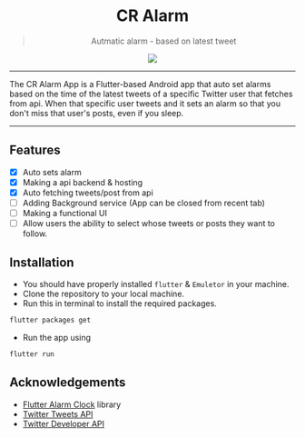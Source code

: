 <div align="center">
  <h1>CR Alarm</h1>


> Autmatic alarm - based on latest tweet

[![](https://skillicons.dev/icons?i=flutter,dart,vscode,androidstudio)]()
</div>
<hr/>
The CR Alarm App is a Flutter-based Android app that auto set alarms based on the time of the latest tweets of a specific Twitter user that fetches from api. When that specific user tweets and it sets an alarm so that you don't miss that user's posts, even if you sleep.
<hr/>


<!-- ROADMAP -->
## Features

- [x] Auto sets alarm
- [x] Making a api backend & hosting
- [x] Auto fetching tweets/post from api
- [ ] Adding Background service (App can be closed from recent tab)
- [ ] Making a functional UI
- [ ] Allow users the ability to select whose tweets or posts they want to follow.
<!-- - [ ] Multi-language Support
    - [ ] Chinese
    - [ ] Spanish -->




## Installation

* You should have properly installed `flutter` & `Emuletor` in your machine.
* Clone the repository to your local machine.
* Run this in terminal to install the required packages.
```bash
flutter packages get
```
* Run the app using
```bash
flutter run
```

## Acknowledgements

- [Flutter Alarm Clock](https://pub.dev/packages/flutter_alarm_clock) library
- [Twitter Tweets API](https://github.com/Rakibul73/twitter_tweets_api)
- [Twitter Developer API](https://developer.twitter.com/en/docs)